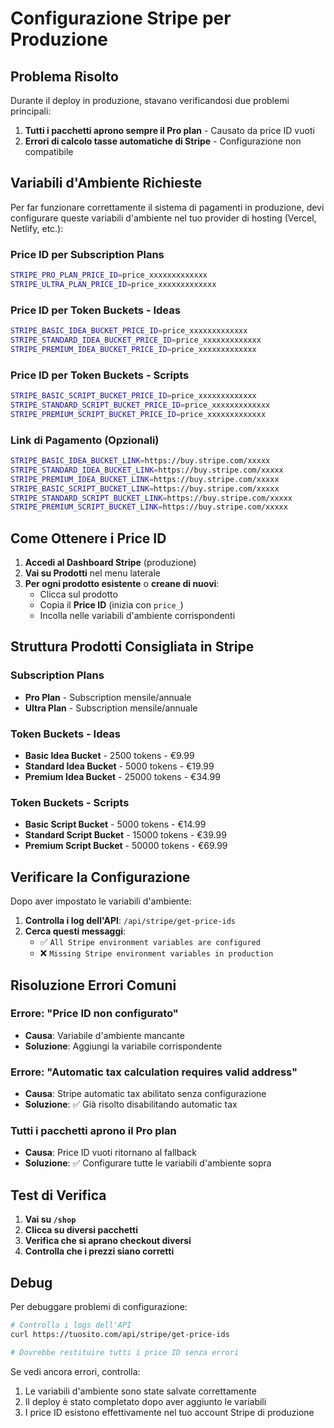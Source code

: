 # Configurazione Stripe per Produzione

## Problema Risolto

Durante il deploy in produzione, stavano verificandosi due problemi principali:

1. **Tutti i pacchetti aprono sempre il Pro plan** - Causato da price ID vuoti
2. **Errori di calcolo tasse automatiche di Stripe** - Configurazione non compatibile

## Variabili d'Ambiente Richieste

Per far funzionare correttamente il sistema di pagamenti in produzione, devi configurare queste variabili d'ambiente nel tuo provider di hosting (Vercel, Netlify, etc.):

### Price ID per Subscription Plans

```bash
STRIPE_PRO_PLAN_PRICE_ID=price_xxxxxxxxxxxxx
STRIPE_ULTRA_PLAN_PRICE_ID=price_xxxxxxxxxxxxx
```

### Price ID per Token Buckets - Ideas

```bash
STRIPE_BASIC_IDEA_BUCKET_PRICE_ID=price_xxxxxxxxxxxxx
STRIPE_STANDARD_IDEA_BUCKET_PRICE_ID=price_xxxxxxxxxxxxx
STRIPE_PREMIUM_IDEA_BUCKET_PRICE_ID=price_xxxxxxxxxxxxx
```

### Price ID per Token Buckets - Scripts

```bash
STRIPE_BASIC_SCRIPT_BUCKET_PRICE_ID=price_xxxxxxxxxxxxx
STRIPE_STANDARD_SCRIPT_BUCKET_PRICE_ID=price_xxxxxxxxxxxxx
STRIPE_PREMIUM_SCRIPT_BUCKET_PRICE_ID=price_xxxxxxxxxxxxx
```

### Link di Pagamento (Opzionali)

```bash
STRIPE_BASIC_IDEA_BUCKET_LINK=https://buy.stripe.com/xxxxx
STRIPE_STANDARD_IDEA_BUCKET_LINK=https://buy.stripe.com/xxxxx
STRIPE_PREMIUM_IDEA_BUCKET_LINK=https://buy.stripe.com/xxxxx
STRIPE_BASIC_SCRIPT_BUCKET_LINK=https://buy.stripe.com/xxxxx
STRIPE_STANDARD_SCRIPT_BUCKET_LINK=https://buy.stripe.com/xxxxx
STRIPE_PREMIUM_SCRIPT_BUCKET_LINK=https://buy.stripe.com/xxxxx
```

## Come Ottenere i Price ID

1. **Accedi al Dashboard Stripe** (produzione)
2. **Vai su Prodotti** nel menu laterale
3. **Per ogni prodotto esistente** o **creane di nuovi**:
   - Clicca sul prodotto
   - Copia il **Price ID** (inizia con `price_`)
   - Incolla nelle variabili d'ambiente corrispondenti

## Struttura Prodotti Consigliata in Stripe

### Subscription Plans

- **Pro Plan** - Subscription mensile/annuale
- **Ultra Plan** - Subscription mensile/annuale

### Token Buckets - Ideas

- **Basic Idea Bucket** - 2500 tokens - €9.99
- **Standard Idea Bucket** - 5000 tokens - €19.99
- **Premium Idea Bucket** - 25000 tokens - €34.99

### Token Buckets - Scripts

- **Basic Script Bucket** - 5000 tokens - €14.99
- **Standard Script Bucket** - 15000 tokens - €39.99
- **Premium Script Bucket** - 50000 tokens - €69.99

## Verificare la Configurazione

Dopo aver impostato le variabili d'ambiente:

1. **Controlla i log dell'API**: `/api/stripe/get-price-ids`
2. **Cerca questi messaggi**:
   - ✅ `All Stripe environment variables are configured`
   - ❌ `Missing Stripe environment variables in production`

## Risoluzione Errori Comuni

### Errore: "Price ID non configurato"

- **Causa**: Variabile d'ambiente mancante
- **Soluzione**: Aggiungi la variabile corrispondente

### Errore: "Automatic tax calculation requires valid address"

- **Causa**: Stripe automatic tax abilitato senza configurazione
- **Soluzione**: ✅ Già risolto disabilitando automatic tax

### Tutti i pacchetti aprono il Pro plan

- **Causa**: Price ID vuoti ritornano al fallback
- **Soluzione**: ✅ Configurare tutte le variabili d'ambiente sopra

## Test di Verifica

1. **Vai su `/shop`**
2. **Clicca su diversi pacchetti**
3. **Verifica che si aprano checkout diversi**
4. **Controlla che i prezzi siano corretti**

## Debug

Per debuggare problemi di configurazione:

```bash
# Controlla i logs dell'API
curl https://tuosito.com/api/stripe/get-price-ids

# Dovrebbe restituire tutti i price ID senza errori
```

Se vedi ancora errori, controlla:

1. Le variabili d'ambiente sono state salvate correttamente
2. Il deploy è stato completato dopo aver aggiunto le variabili
3. I price ID esistono effettivamente nel tuo account Stripe di produzione

